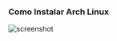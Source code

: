 ### Como Instalar Arch Linux

![screenshot](https://github.com/tiagorlampert/alpi/blob/master/src/ArchLinux2.png)
